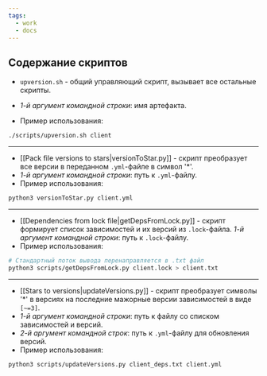 ```yaml
---
tags:
  - work
  - docs
---
```

## Содержание скриптов

- `upversion.sh` - общий управляющий скрипт, вызывает все остальные    скрипты. 
* *1-й аргумент командной строки*: имя артефакта. 
- Пример использования:

```bash
./scripts/upversion.sh client
```

---

- [[Pack file versions to stars|versionToStar.py]] - скрипт преобразует все версии в переданном `.yml`-файле в символ '\*'.
- *1-й аргумент командной строки*: путь к `.yml`-файлу.
- Пример использования:

```bash
python3 versionToStar.py client.yml
```

---

- [[Dependencies from lock file|getDepsFromLock.py]] - скрипт формирует список зависимостей и их версий из `.lock`-файла. *1-й аргумент командной строки*: путь к `.lock`-файлу.
- Пример использования:

```bash
# Стандартный поток вывода перенаправляется в .txt файл
python3 scripts/getDepsFromLock.py client.lock > client.txt
```

---

- [[Stars to versions|updateVersions.py]] - скрипт преобразует символы '\*' в версиях на последние мажорные версии зависимостей в виде `[~=3]`. 
- *1-й аргумент командной строки*: путь к файлу со списком зависимостей и версий.
- *2-й аргумент командной строк*: путь к `.yml`-файлу для обновления версий.
- Пример использования:

```bash
python3 scripts/updateVersions.py client_deps.txt client.yml
```